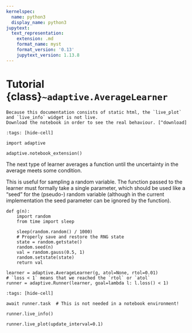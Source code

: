 ```yaml
---
kernelspec:
  name: python3
  display_name: python3
jupytext:
  text_representation:
    extension: .md
    format_name: myst
    format_version: '0.13'
    jupytext_version: 1.13.8
---
```

# Tutorial {class}`~adaptive.AverageLearner`

```{note}
Because this documentation consists of static html, the `live_plot` and `live_info` widget is not live.
Download the notebook in order to see the real behaviour. [^download]
```

```{code-cell} ipython3
:tags: [hide-cell]

import adaptive

adaptive.notebook_extension()
```

The next type of learner averages a function until the uncertainty in the average meets some condition.

This is useful for sampling a random variable.
The function passed to the learner must formally take a single parameter, which should be used like a “seed” for the (pseudo-) random variable (although in the current implementation the seed parameter can be ignored by the function).

```{code-cell} ipython3
def g(n):
    import random
    from time import sleep

    sleep(random.random() / 1000)
    # Properly save and restore the RNG state
    state = random.getstate()
    random.seed(n)
    val = random.gauss(0.5, 1)
    random.setstate(state)
    return val
```

```{code-cell} ipython3
learner = adaptive.AverageLearner(g, atol=None, rtol=0.01)
# `loss < 1` means that we reached the `rtol` or `atol`
runner = adaptive.Runner(learner, goal=lambda l: l.loss() < 1)
```

```{code-cell} ipython3
:tags: [hide-cell]

await runner.task  # This is not needed in a notebook environment!
```

```{code-cell} ipython3
runner.live_info()
```

```{code-cell} ipython3
runner.live_plot(update_interval=0.1)
```

[^download]: This notebook can be downloaded as **{nb-download}`tutorial.AverageLearner.ipynb`** and {download}`tutorial.AverageLearner.md`.
